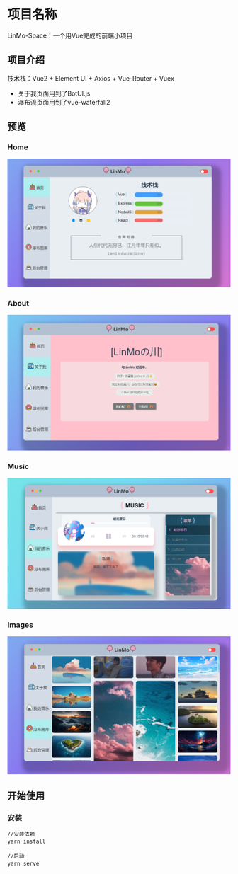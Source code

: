 # 项目名称

LinMo-Space：一个用Vue完成的前端小项目

## 项目介绍

技术栈：Vue2 + Element UI + Axios + Vue-Router + Vuex

- 关于我页面用到了BotUI.js
- 瀑布流页面用到了vue-waterfall2

## 预览

### Home
![](https://raw.githubusercontent.com/Karensky/myspace-Lin/master/public/imgs/text1.png)

### About
![](https://raw.githubusercontent.com/Karensky/myspace-Lin/master/public/imgs/text2.png)

### Music
![](https://raw.githubusercontent.com/Karensky/myspace-Lin/master/public/imgs/text3.png)

### Images
![](https://raw.githubusercontent.com/Karensky/myspace-Lin/master/public/imgs/text4.png)

## 开始使用
### 安装

```bash
//安装依赖
yarn install

//启动
yarn serve

